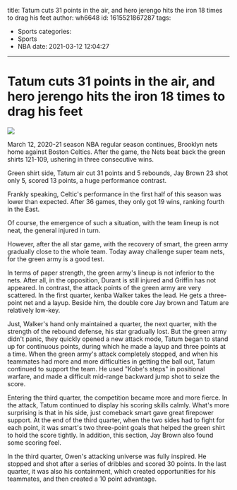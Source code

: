 title: Tatum cuts 31 points in the air, and hero jerengo hits the iron 18 times to drag his feet
author: wh6648
id: 1615521867287
tags: 
- Sports
categories: 
- Sports
- NBA
date: 2021-03-12 12:04:27
---
# Tatum cuts 31 points in the air, and hero jerengo hits the iron 18 times to drag his feet
![](https://p8.itc.cn/images01/20210312/967ea6ddda4c41cfb944e318a33ccbb2.jpeg)


March 12, 2020-21 season NBA regular season continues, Brooklyn nets home against Boston Celtics. After the game, the Nets beat back the green shirts 121-109, ushering in three consecutive wins.

Green shirt side, Tatum air cut 31 points and 5 rebounds, Jay Brown 23 shot only 5, scored 13 points, a huge performance contrast.

Frankly speaking, Celtic's performance in the first half of this season was lower than expected. After 36 games, they only got 19 wins, ranking fourth in the East.

Of course, the emergence of such a situation, with the team lineup is not neat, the general injured in turn.

However, after the all star game, with the recovery of smart, the green army gradually close to the whole team. Today away challenge super team nets, for the green army is a good test.

In terms of paper strength, the green army's lineup is not inferior to the nets. After all, in the opposition, Durant is still injured and Griffin has not appeared. In contrast, the attack points of the green army are very scattered. In the first quarter, kenba Walker takes the lead. He gets a three-point net and a layup. Beside him, the double core Jay brown and Tatum are relatively low-key.



Just, Walker's hand only maintained a quarter, the next quarter, with the strength of the rebound defense, his star gradually lost. But the green army didn't panic, they quickly opened a new attack mode, Tatum began to stand up for continuous points, during which he made a layup and three points at a time. When the green army's attack completely stopped, and when his teammates had more and more difficulties in getting the ball out, Tatum continued to support the team. He used "Kobe's steps" in positional warfare, and made a difficult mid-range backward jump shot to seize the score.

Entering the third quarter, the competition became more and more fierce. In the attack, Tatum continued to display his scoring skills calmly. What's more surprising is that in his side, just comeback smart gave great firepower support. At the end of the third quarter, when the two sides had to fight for each point, it was smart's two three-point goals that helped the green shirt to hold the score tightly. In addition, this section, Jay Brown also found some scoring feel.

In the third quarter, Owen's attacking universe was fully inspired. He stopped and shot after a series of dribbles and scored 30 points. In the last quarter, it was also his containment, which created opportunities for his teammates, and then created a 10 point advantage.

